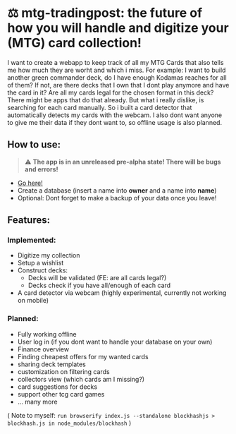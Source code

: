 # ⚖️ mtg-tradingpost: the future of how you will handle and digitize your (MTG) card collection!

I want to create a webapp to keep track of all my MTG Cards that also tells me how much they are worht and which i miss. For example: I want to build another green commander deck, do I have enough Kodamas reaches for all of them? If not, are there decks that I own that I dont play anymore and have the card in it? Are all my cards legal for the chosen format in this deck? There might be apps that do that already. But what i really dislike, is searching for each card manually. So i built a card detector that automatically detects my cards with the webcam. I also dont want anyone to give me their data if they dont want to, so offline usage is also planned.

## How to use:
> :warning: **The app is in an unreleased pre-alpha state! There will be bugs and errors!**  
- [Go here!](https://mtg-tradingpost-frontend.web.app/)
- Create a database (insert a name into **owner** and a name into **name**)
- Optional: Dont forget to make a backup of your data once you leave!

## Features:

### Implemented:
- Digitize my collection
- Setup a wishlist
- Construct decks:
  - Decks will be validated (FE: are all cards legal?)
  - Decks check if you have all/enough of each card
- A card detector via webcam (highly experimental, currently not working on mobile)

### Planned:
- Fully working offline
- User log in (if you dont want to handle your database on your own)
- Finance overview
- Finding cheapest offers for my wanted cards
- sharing deck templates
- customization on filtering cards
- collectors view (which cards am I missing?)
- card suggestions for decks
- support other tcg card games
- ... many more

( Note to myself:
`run browserify index.js --standalone blockhashjs > blockhash.js in node_modules/blockhash`
)
